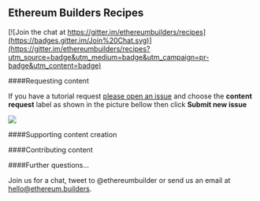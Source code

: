 ## Ethereum Builders Recipes

[![Join the chat at https://gitter.im/ethereumbuilders/recipes](https://badges.gitter.im/Join%20Chat.svg)](https://gitter.im/ethereumbuilders/recipes?utm_source=badge&utm_medium=badge&utm_campaign=pr-badge&utm_content=badge)

####Requesting content

If you have a tutorial request [please open an issue](https://github.com/ethereumbuilders/recipes/issues/new) and choose the **content request** label as shown in the picture bellow then click **Submit new issue**

![](https://i.imgur.com/asWHgk0.png)

####Supporting content creation

####Contributing content

####Further questions... 

Join us for a chat, tweet to @ethereumbuilder or send us an email at hello@ethereum.builders.

